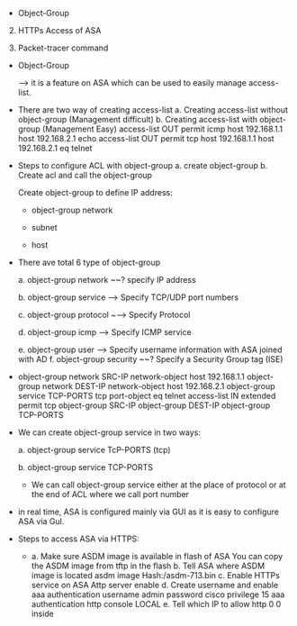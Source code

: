 - Object-Group

2. HTTPs Access of ASA

3. Packet-tracer command

- Object-Group

   --> it is a feature on ASA which can be used to easily manage access-list.

- There are two way of creating access-list
  a. Creating access-list without object-group (Management difficult)
  b. Creating access-list with object-group (Management Easy)
  access-list OUT permit icmp host 192.168.1.1 host 192.168.2.1 echo
  access-list OUT permit tcp host 192.168.1.1 host 192.168.2.1 eq telnet

- Steps to configure ACL with object-group
  a. create object-group
  b. Create acl and call the object-group

  Create object-group to define IP address:

  - object-group network <name>

  - subnet

  - host

- There ave total 6 type of object-group

  a. object-group network ~~? specify IP address

  b. object-group service --> Specify TCP/UDP port numbers

  c. object-group protocol ~--> Specify Protocol

  d. object-group icmp --> Specify ICMP service

  e. object-group user --> Specify username information with ASA joined with AD
  f. object-group security ~~? Specify a Security Group tag (ISE)

- object-group network SRC-IP
  network-object host 192.168.1.1
  object-group network DEST-IP
  network-object host 192.168.2.1
  object-group service TCP-PORTS tcp
  port-object eq telnet
  access-list IN extended permit tcp object-group SRC-IP object-group DEST-IP object-group TCP-PORTS

- We can create object-group service in two ways:

  a. object-group service TcP-PORTS (tcp)

  b. object-group service TCP-PORTS

  - We can call object-group service either at the place of protocol or at the end of ACL where we
    call port number

- in real time, ASA is configured mainly via GUI as it is easy to configure ASA via
  Gul. 

- Steps to access ASA via HTTPS:
  - a. Make sure ASDM image is available in flash of ASA
    You can copy the ASDM image from tftp in the flash
    b. Tell ASA where ASDM image is located
    asdm image Hash:/asdm-713.bin
    c. Enable HTTPs service on ASA
    Attp server enable
    d. Create username and enable aaa authentication
    username admin password cisco privilege 15
    aaa authentication http console LOCAL
    e. Tell which IP to allow
        http 0 0 inside